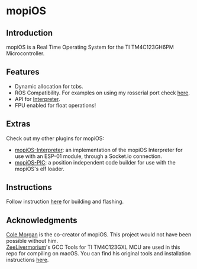 # mopiOS

## Introduction
mopiOS is a Real Time Operating System for the TI TM4C123GH6PM Microcontroller.

## Features
- Dynamic allocation for tcbs.
- ROS Compatibility. For examples on using my rosserial port check [here](proj/lib/ROSSERIAL).
- API for [Interpreter](proj/lib/INTERPRETER).
- FPU enabled for float operations!

## Extras
Check out my other plugins for mopiOS:
- [mopiOS-Interpreter](https://github.com/jp-pino/mopiOS-PIC): an implementation of the mopiOS Interpreter for use with an ESP-01 module, through a Socket.io connection.
- [mopiOS-PIC](https://github.com/jp-pino/mopiOS-PIC): a position independent code builder for use with the mopiOS's elf loader.

## Instructions
Follow instruction [here](proj) for building and flashing.

## Acknowledgments
[Cole Morgan](https://github.com/coleamorgan) is the co-creator of mopiOS. This project would not have been possible without him.  
[ZeeLivermorium](https://github.com/ZeeLivermorium)'s GCC Tools for TI TM4C123GXL MCU are used in this repo for compiling on macOS. You can find his original tools and installation instructions [here](https://github.com/ZeeLivermorium/zEEware).
